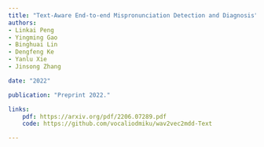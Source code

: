 ```yaml
---
title: "Text-Aware End-to-end Mispronunciation Detection and Diagnosis"
authors:
- Linkai Peng
- Yingming Gao
- Binghuai Lin
- Dengfeng Ke
- Yanlu Xie
- Jinsong Zhang

date: "2022"

publication: "Preprint 2022."

links:
    pdf: https://arxiv.org/pdf/2206.07289.pdf
    code: https://github.com/vocaliodmiku/wav2vec2mdd-Text

---
```


